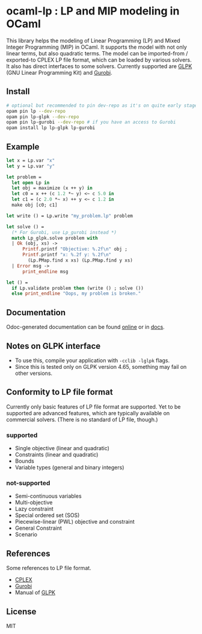 # ocaml-lp : LP and MIP modeling in OCaml

This library helps the modeling of Linear Programming (LP) and Mixed Integer Programming (MIP) in OCaml.
It supports the model with not only linear terms, but also quadratic terms.
The model can be imported-from / exported-to CPLEX LP file format, which can be loaded by various solvers.
It also has direct interfaces to some solvers.
Currently supported are [GLPK](https://www.gnu.org/software/glpk/) (GNU Linear Programming Kit) and [Gurobi](https://www.gurobi.com).

## Install

```bash
# optional but recommended to pin dev-repo as it's on quite early stage of development
opam pin lp --dev-repo
opam pin lp-glpk --dev-repo
opam pin lp-gurobi --dev-repo # if you have an access to Gurobi
opam install lp lp-glpk lp-gurobi
```

## Example

```ocaml
let x = Lp.var "x"
let y = Lp.var "y"

let problem =
  let open Lp in
  let obj = maximize (x ++ y) in
  let c0 = x ++ (c 1.2 *~ y) <~ c 5.0 in
  let c1 = (c 2.0 *~ x) ++ y <~ c 1.2 in
  make obj [c0; c1]

let write () = Lp.write "my_problem.lp" problem

let solve () =
  (* For Gurobi, use Lp_gurobi instead *)
  match Lp_glpk.solve problem with
  | Ok (obj, xs) ->
      Printf.printf "Objective: %.2f\n" obj ;
      Printf.printf "x: %.2f y: %.2f\n"
        (Lp.PMap.find x xs) (Lp.PMap.find y xs)
  | Error msg ->
      print_endline msg

let () =
  if Lp.validate problem then (write () ; solve ())
  else print_endline "Oops, my problem is broken."
```

## Documentation

Odoc-generated documentation can be found [online](https://ktahar.github.io/ocaml-lp/) or in [docs](docs).

## Notes on GLPK interface

- To use this, compile your application with `-cclib -lglpk` flags.
- Since this is tested only on GLPK version 4.65, something may fail on other versions.

## Conformity to LP file format

Currently only basic features of LP file format are supported.
Yet to be supported are advanced features,
which are typically available on commercial solvers.
(There is no standard of LP file, though.)

### supported

- Single objective (linear and quadratic)
- Constraints (linear and quadratic)
- Bounds
- Variable types (general and binary integers)

### not-supported

- Semi-continuous variables
- Multi-objective
- Lazy constraint
- Special ordered set (SOS)
- Piecewise-linear (PWL) objective and constraint
- General Constraint
- Scenario

## References

Some references to LP file format.

- [CPLEX](https://www.ibm.com/support/knowledgecenter/SSSA5P_12.7.1/ilog.odms.cplex.help/CPLEX/FileFormats/topics/LP.html)
- [Gurobi](https://www.gurobi.com/documentation/9.0/refman/lp_format.html)
- Manual of [GLPK](https://www.gnu.org/software/glpk/)

## License
MIT
